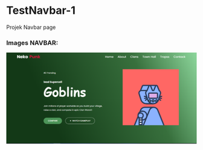 # TestNavbar-1

Projek Navbar page

### Images NAVBAR:

![HOME](https://github.com/FirdausYNWA/Projek-A/blob/main/HOME.png)
